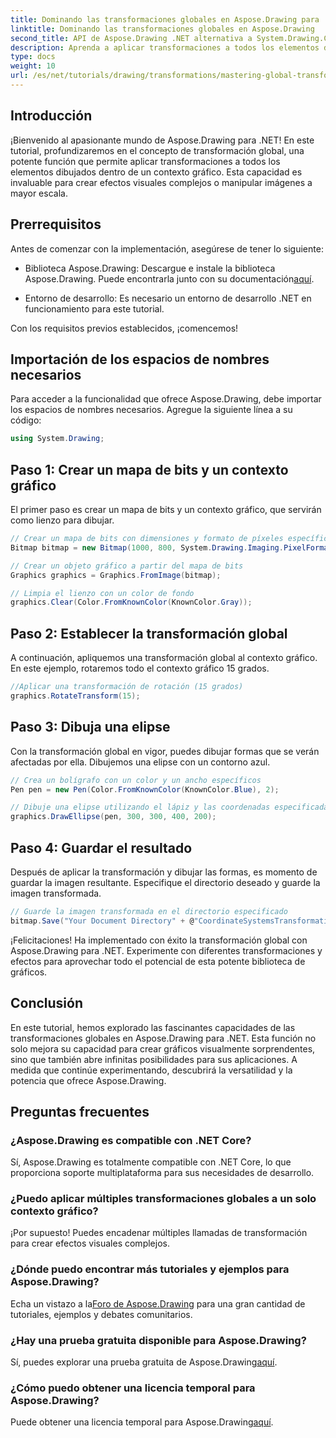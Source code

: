 ```yaml
---
title: Dominando las transformaciones globales en Aspose.Drawing para .NET
linktitle: Dominando las transformaciones globales en Aspose.Drawing
second_title: API de Aspose.Drawing .NET alternativa a System.Drawing.Common
description: Aprenda a aplicar transformaciones a todos los elementos dibujados dentro de un contexto gráfico, lo que le permitirá crear efectos visuales cautivadores y manipular imágenes de manera eficiente.
type: docs
weight: 10
url: /es/net/tutorials/drawing/transformations/mastering-global-transformations/
---
```

## Introducción

¡Bienvenido al apasionante mundo de Aspose.Drawing para .NET! En este tutorial, profundizaremos en el concepto de transformación global, una potente función que permite aplicar transformaciones a todos los elementos dibujados dentro de un contexto gráfico. Esta capacidad es invaluable para crear efectos visuales complejos o manipular imágenes a mayor escala.

## Prerrequisitos

Antes de comenzar con la implementación, asegúrese de tener lo siguiente:

-  Biblioteca Aspose.Drawing: Descargue e instale la biblioteca Aspose.Drawing. Puede encontrarla junto con su documentación[aquí](https://reference.aspose.com/drawing/net/).
  
- Entorno de desarrollo: Es necesario un entorno de desarrollo .NET en funcionamiento para este tutorial.

Con los requisitos previos establecidos, ¡comencemos!

## Importación de los espacios de nombres necesarios

Para acceder a la funcionalidad que ofrece Aspose.Drawing, debe importar los espacios de nombres necesarios. Agregue la siguiente línea a su código:

```csharp
using System.Drawing;
```

## Paso 1: Crear un mapa de bits y un contexto gráfico

El primer paso es crear un mapa de bits y un contexto gráfico, que servirán como lienzo para dibujar.

```csharp
// Crear un mapa de bits con dimensiones y formato de píxeles específicos
Bitmap bitmap = new Bitmap(1000, 800, System.Drawing.Imaging.PixelFormat.Format32bppPArgb);

// Crear un objeto gráfico a partir del mapa de bits
Graphics graphics = Graphics.FromImage(bitmap);

// Limpia el lienzo con un color de fondo
graphics.Clear(Color.FromKnownColor(KnownColor.Gray));
```

## Paso 2: Establecer la transformación global

A continuación, apliquemos una transformación global al contexto gráfico. En este ejemplo, rotaremos todo el contexto gráfico 15 grados.

```csharp
//Aplicar una transformación de rotación (15 grados)
graphics.RotateTransform(15);
```

## Paso 3: Dibuja una elipse

Con la transformación global en vigor, puedes dibujar formas que se verán afectadas por ella. Dibujemos una elipse con un contorno azul.

```csharp
// Crea un bolígrafo con un color y un ancho específicos
Pen pen = new Pen(Color.FromKnownColor(KnownColor.Blue), 2);

// Dibuje una elipse utilizando el lápiz y las coordenadas especificadas
graphics.DrawEllipse(pen, 300, 300, 400, 200);
```

## Paso 4: Guardar el resultado

Después de aplicar la transformación y dibujar las formas, es momento de guardar la imagen resultante. Especifique el directorio deseado y guarde la imagen transformada.

```csharp
// Guarde la imagen transformada en el directorio especificado
bitmap.Save("Your Document Directory" + @"CoordinateSystemsTransformations\GlobalTransformation_out.png");
```

¡Felicitaciones! Ha implementado con éxito la transformación global con Aspose.Drawing para .NET. Experimente con diferentes transformaciones y efectos para aprovechar todo el potencial de esta potente biblioteca de gráficos.

## Conclusión

En este tutorial, hemos explorado las fascinantes capacidades de las transformaciones globales en Aspose.Drawing para .NET. Esta función no solo mejora su capacidad para crear gráficos visualmente sorprendentes, sino que también abre infinitas posibilidades para sus aplicaciones. A medida que continúe experimentando, descubrirá la versatilidad y la potencia que ofrece Aspose.Drawing.

## Preguntas frecuentes

### ¿Aspose.Drawing es compatible con .NET Core?

Sí, Aspose.Drawing es totalmente compatible con .NET Core, lo que proporciona soporte multiplataforma para sus necesidades de desarrollo.

### ¿Puedo aplicar múltiples transformaciones globales a un solo contexto gráfico?

¡Por supuesto! Puedes encadenar múltiples llamadas de transformación para crear efectos visuales complejos.

### ¿Dónde puedo encontrar más tutoriales y ejemplos para Aspose.Drawing?

 Echa un vistazo a la[Foro de Aspose.Drawing](https://forum.aspose.com/c/diagram/17) para una gran cantidad de tutoriales, ejemplos y debates comunitarios.

### ¿Hay una prueba gratuita disponible para Aspose.Drawing?

 Sí, puedes explorar una prueba gratuita de Aspose.Drawing[aquí](https://releases.aspose.com/).

### ¿Cómo puedo obtener una licencia temporal para Aspose.Drawing?

 Puede obtener una licencia temporal para Aspose.Drawing[aquí](https://purchase.conholdate.com/temporary-license/).